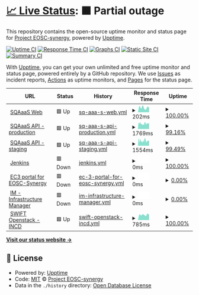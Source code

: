 # [📈 Live Status](https://status.eosc-synergy.eu): <!--live status--> **🟧 Partial outage**

This repository contains the open-source uptime monitor and status page for [Project EOSC-synergy](www.eosc-synergy.eu), powered by [Upptime](https://github.com/upptime/upptime).

[![Uptime CI](https://github.com/eosc-synergy/status/workflows/Uptime%20CI/badge.svg)](https://github.com/eosc-synergy/status/actions?query=workflow%3A%22Uptime+CI%22)
[![Response Time CI](https://github.com/eosc-synergy/status/workflows/Response%20Time%20CI/badge.svg)](https://github.com/eosc-synergy/status/actions?query=workflow%3A%22Response+Time+CI%22)
[![Graphs CI](https://github.com/eosc-synergy/status/workflows/Graphs%20CI/badge.svg)](https://github.com/eosc-synergy/status/actions?query=workflow%3A%22Graphs+CI%22)
[![Static Site CI](https://github.com/eosc-synergy/status/workflows/Static%20Site%20CI/badge.svg)](https://github.com/eosc-synergy/status/actions?query=workflow%3A%22Static+Site+CI%22)
[![Summary CI](https://github.com/eosc-synergy/status/workflows/Summary%20CI/badge.svg)](https://github.com/eosc-synergy/status/actions?query=workflow%3A%22Summary+CI%22)

With [Upptime](https://upptime.js.org), you can get your own unlimited and free uptime monitor and status page, powered entirely by a GitHub repository. We use [Issues](https://github.com/eosc-synergy/status/issues) as incident reports, [Actions](https://github.com/eosc-synergy/status/actions) as uptime monitors, and [Pages](https://status.eosc-synergy.eu) for the status page.

<!--start: status pages-->
<!-- This summary is generated by Upptime (https://github.com/upptime/upptime) -->
<!-- Do not edit this manually, your changes will be overwritten -->
<!-- prettier-ignore -->
| URL | Status | History | Response Time | Uptime |
| --- | ------ | ------- | ------------- | ------ |
| <img alt="" src="https://www.eosc-synergy.eu/wp-content/uploads/EOSC-Synergy-Logo-mini-png.png" height="13"> [SQAaaS Web](https://sqaaas.eosc-synergy.eu/) | 🟩 Up | [sq-aaa-s-web.yml](https://github.com/EOSC-synergy/status/commits/HEAD/history/sq-aaa-s-web.yml) | <details><summary><img alt="Response time graph" src="./graphs/sq-aaa-s-web/response-time-week.png" height="20"> 202ms</summary><br><a href="https://status.eosc-synergy.eu/history/sq-aaa-s-web"><img alt="Response time 240" src="https://img.shields.io/endpoint?url=https%3A%2F%2Fraw.githubusercontent.com%2FEOSC-synergy%2Fstatus%2FHEAD%2Fapi%2Fsq-aaa-s-web%2Fresponse-time.json"></a><br><a href="https://status.eosc-synergy.eu/history/sq-aaa-s-web"><img alt="24-hour response time 186" src="https://img.shields.io/endpoint?url=https%3A%2F%2Fraw.githubusercontent.com%2FEOSC-synergy%2Fstatus%2FHEAD%2Fapi%2Fsq-aaa-s-web%2Fresponse-time-day.json"></a><br><a href="https://status.eosc-synergy.eu/history/sq-aaa-s-web"><img alt="7-day response time 202" src="https://img.shields.io/endpoint?url=https%3A%2F%2Fraw.githubusercontent.com%2FEOSC-synergy%2Fstatus%2FHEAD%2Fapi%2Fsq-aaa-s-web%2Fresponse-time-week.json"></a><br><a href="https://status.eosc-synergy.eu/history/sq-aaa-s-web"><img alt="30-day response time 191" src="https://img.shields.io/endpoint?url=https%3A%2F%2Fraw.githubusercontent.com%2FEOSC-synergy%2Fstatus%2FHEAD%2Fapi%2Fsq-aaa-s-web%2Fresponse-time-month.json"></a><br><a href="https://status.eosc-synergy.eu/history/sq-aaa-s-web"><img alt="1-year response time 242" src="https://img.shields.io/endpoint?url=https%3A%2F%2Fraw.githubusercontent.com%2FEOSC-synergy%2Fstatus%2FHEAD%2Fapi%2Fsq-aaa-s-web%2Fresponse-time-year.json"></a></details> | <details><summary><a href="https://status.eosc-synergy.eu/history/sq-aaa-s-web">100.00%</a></summary><a href="https://status.eosc-synergy.eu/history/sq-aaa-s-web"><img alt="All-time uptime 99.99%" src="https://img.shields.io/endpoint?url=https%3A%2F%2Fraw.githubusercontent.com%2FEOSC-synergy%2Fstatus%2FHEAD%2Fapi%2Fsq-aaa-s-web%2Fuptime.json"></a><br><a href="https://status.eosc-synergy.eu/history/sq-aaa-s-web"><img alt="24-hour uptime 100.00%" src="https://img.shields.io/endpoint?url=https%3A%2F%2Fraw.githubusercontent.com%2FEOSC-synergy%2Fstatus%2FHEAD%2Fapi%2Fsq-aaa-s-web%2Fuptime-day.json"></a><br><a href="https://status.eosc-synergy.eu/history/sq-aaa-s-web"><img alt="7-day uptime 100.00%" src="https://img.shields.io/endpoint?url=https%3A%2F%2Fraw.githubusercontent.com%2FEOSC-synergy%2Fstatus%2FHEAD%2Fapi%2Fsq-aaa-s-web%2Fuptime-week.json"></a><br><a href="https://status.eosc-synergy.eu/history/sq-aaa-s-web"><img alt="30-day uptime 100.00%" src="https://img.shields.io/endpoint?url=https%3A%2F%2Fraw.githubusercontent.com%2FEOSC-synergy%2Fstatus%2FHEAD%2Fapi%2Fsq-aaa-s-web%2Fuptime-month.json"></a><br><a href="https://status.eosc-synergy.eu/history/sq-aaa-s-web"><img alt="1-year uptime 100.00%" src="https://img.shields.io/endpoint?url=https%3A%2F%2Fraw.githubusercontent.com%2FEOSC-synergy%2Fstatus%2FHEAD%2Fapi%2Fsq-aaa-s-web%2Fuptime-year.json"></a></details>
| <img alt="" src="https://upload.wikimedia.org/wikipedia/commons/a/ab/Swagger-logo.png" height="13"> [SQAaaS API - production](https://api.sqaaas.eosc-synergy.eu/v1/ui) | 🟩 Up | [sq-aaa-s-api-production.yml](https://github.com/EOSC-synergy/status/commits/HEAD/history/sq-aaa-s-api-production.yml) | <details><summary><img alt="Response time graph" src="./graphs/sq-aaa-s-api-production/response-time-week.png" height="20"> 1769ms</summary><br><a href="https://status.eosc-synergy.eu/history/sq-aaa-s-api-production"><img alt="Response time 2038" src="https://img.shields.io/endpoint?url=https%3A%2F%2Fraw.githubusercontent.com%2FEOSC-synergy%2Fstatus%2FHEAD%2Fapi%2Fsq-aaa-s-api-production%2Fresponse-time.json"></a><br><a href="https://status.eosc-synergy.eu/history/sq-aaa-s-api-production"><img alt="24-hour response time 1791" src="https://img.shields.io/endpoint?url=https%3A%2F%2Fraw.githubusercontent.com%2FEOSC-synergy%2Fstatus%2FHEAD%2Fapi%2Fsq-aaa-s-api-production%2Fresponse-time-day.json"></a><br><a href="https://status.eosc-synergy.eu/history/sq-aaa-s-api-production"><img alt="7-day response time 1769" src="https://img.shields.io/endpoint?url=https%3A%2F%2Fraw.githubusercontent.com%2FEOSC-synergy%2Fstatus%2FHEAD%2Fapi%2Fsq-aaa-s-api-production%2Fresponse-time-week.json"></a><br><a href="https://status.eosc-synergy.eu/history/sq-aaa-s-api-production"><img alt="30-day response time 2132" src="https://img.shields.io/endpoint?url=https%3A%2F%2Fraw.githubusercontent.com%2FEOSC-synergy%2Fstatus%2FHEAD%2Fapi%2Fsq-aaa-s-api-production%2Fresponse-time-month.json"></a><br><a href="https://status.eosc-synergy.eu/history/sq-aaa-s-api-production"><img alt="1-year response time 2048" src="https://img.shields.io/endpoint?url=https%3A%2F%2Fraw.githubusercontent.com%2FEOSC-synergy%2Fstatus%2FHEAD%2Fapi%2Fsq-aaa-s-api-production%2Fresponse-time-year.json"></a></details> | <details><summary><a href="https://status.eosc-synergy.eu/history/sq-aaa-s-api-production">99.16%</a></summary><a href="https://status.eosc-synergy.eu/history/sq-aaa-s-api-production"><img alt="All-time uptime 96.39%" src="https://img.shields.io/endpoint?url=https%3A%2F%2Fraw.githubusercontent.com%2FEOSC-synergy%2Fstatus%2FHEAD%2Fapi%2Fsq-aaa-s-api-production%2Fuptime.json"></a><br><a href="https://status.eosc-synergy.eu/history/sq-aaa-s-api-production"><img alt="24-hour uptime 98.14%" src="https://img.shields.io/endpoint?url=https%3A%2F%2Fraw.githubusercontent.com%2FEOSC-synergy%2Fstatus%2FHEAD%2Fapi%2Fsq-aaa-s-api-production%2Fuptime-day.json"></a><br><a href="https://status.eosc-synergy.eu/history/sq-aaa-s-api-production"><img alt="7-day uptime 99.16%" src="https://img.shields.io/endpoint?url=https%3A%2F%2Fraw.githubusercontent.com%2FEOSC-synergy%2Fstatus%2FHEAD%2Fapi%2Fsq-aaa-s-api-production%2Fuptime-week.json"></a><br><a href="https://status.eosc-synergy.eu/history/sq-aaa-s-api-production"><img alt="30-day uptime 99.69%" src="https://img.shields.io/endpoint?url=https%3A%2F%2Fraw.githubusercontent.com%2FEOSC-synergy%2Fstatus%2FHEAD%2Fapi%2Fsq-aaa-s-api-production%2Fuptime-month.json"></a><br><a href="https://status.eosc-synergy.eu/history/sq-aaa-s-api-production"><img alt="1-year uptime 98.73%" src="https://img.shields.io/endpoint?url=https%3A%2F%2Fraw.githubusercontent.com%2FEOSC-synergy%2Fstatus%2FHEAD%2Fapi%2Fsq-aaa-s-api-production%2Fuptime-year.json"></a></details>
| <img alt="" src="https://upload.wikimedia.org/wikipedia/commons/a/ab/Swagger-logo.png" height="13"> [SQAaaS API - staging](https://api-staging.sqaaas.eosc-synergy.eu/v1/ui) | 🟩 Up | [sq-aaa-s-api-staging.yml](https://github.com/EOSC-synergy/status/commits/HEAD/history/sq-aaa-s-api-staging.yml) | <details><summary><img alt="Response time graph" src="./graphs/sq-aaa-s-api-staging/response-time-week.png" height="20"> 1554ms</summary><br><a href="https://status.eosc-synergy.eu/history/sq-aaa-s-api-staging"><img alt="Response time 1793" src="https://img.shields.io/endpoint?url=https%3A%2F%2Fraw.githubusercontent.com%2FEOSC-synergy%2Fstatus%2FHEAD%2Fapi%2Fsq-aaa-s-api-staging%2Fresponse-time.json"></a><br><a href="https://status.eosc-synergy.eu/history/sq-aaa-s-api-staging"><img alt="24-hour response time 1460" src="https://img.shields.io/endpoint?url=https%3A%2F%2Fraw.githubusercontent.com%2FEOSC-synergy%2Fstatus%2FHEAD%2Fapi%2Fsq-aaa-s-api-staging%2Fresponse-time-day.json"></a><br><a href="https://status.eosc-synergy.eu/history/sq-aaa-s-api-staging"><img alt="7-day response time 1554" src="https://img.shields.io/endpoint?url=https%3A%2F%2Fraw.githubusercontent.com%2FEOSC-synergy%2Fstatus%2FHEAD%2Fapi%2Fsq-aaa-s-api-staging%2Fresponse-time-week.json"></a><br><a href="https://status.eosc-synergy.eu/history/sq-aaa-s-api-staging"><img alt="30-day response time 1696" src="https://img.shields.io/endpoint?url=https%3A%2F%2Fraw.githubusercontent.com%2FEOSC-synergy%2Fstatus%2FHEAD%2Fapi%2Fsq-aaa-s-api-staging%2Fresponse-time-month.json"></a><br><a href="https://status.eosc-synergy.eu/history/sq-aaa-s-api-staging"><img alt="1-year response time 1794" src="https://img.shields.io/endpoint?url=https%3A%2F%2Fraw.githubusercontent.com%2FEOSC-synergy%2Fstatus%2FHEAD%2Fapi%2Fsq-aaa-s-api-staging%2Fresponse-time-year.json"></a></details> | <details><summary><a href="https://status.eosc-synergy.eu/history/sq-aaa-s-api-staging">99.49%</a></summary><a href="https://status.eosc-synergy.eu/history/sq-aaa-s-api-staging"><img alt="All-time uptime 94.46%" src="https://img.shields.io/endpoint?url=https%3A%2F%2Fraw.githubusercontent.com%2FEOSC-synergy%2Fstatus%2FHEAD%2Fapi%2Fsq-aaa-s-api-staging%2Fuptime.json"></a><br><a href="https://status.eosc-synergy.eu/history/sq-aaa-s-api-staging"><img alt="24-hour uptime 98.14%" src="https://img.shields.io/endpoint?url=https%3A%2F%2Fraw.githubusercontent.com%2FEOSC-synergy%2Fstatus%2FHEAD%2Fapi%2Fsq-aaa-s-api-staging%2Fuptime-day.json"></a><br><a href="https://status.eosc-synergy.eu/history/sq-aaa-s-api-staging"><img alt="7-day uptime 99.49%" src="https://img.shields.io/endpoint?url=https%3A%2F%2Fraw.githubusercontent.com%2FEOSC-synergy%2Fstatus%2FHEAD%2Fapi%2Fsq-aaa-s-api-staging%2Fuptime-week.json"></a><br><a href="https://status.eosc-synergy.eu/history/sq-aaa-s-api-staging"><img alt="30-day uptime 99.88%" src="https://img.shields.io/endpoint?url=https%3A%2F%2Fraw.githubusercontent.com%2FEOSC-synergy%2Fstatus%2FHEAD%2Fapi%2Fsq-aaa-s-api-staging%2Fuptime-month.json"></a><br><a href="https://status.eosc-synergy.eu/history/sq-aaa-s-api-staging"><img alt="1-year uptime 98.86%" src="https://img.shields.io/endpoint?url=https%3A%2F%2Fraw.githubusercontent.com%2FEOSC-synergy%2Fstatus%2FHEAD%2Fapi%2Fsq-aaa-s-api-staging%2Fuptime-year.json"></a></details>
| <img alt="" src="https://encrypted-tbn0.gstatic.com/images?q=tbn:ANd9GcTvpNArYk3fL0rZo9sh2nD7P2EHj-ul01oCOA&usqp=CAU" height="13"> [Jenkins](https://jenkins.eosc-synergy.eu/) | 🟥 Down | [jenkins.yml](https://github.com/EOSC-synergy/status/commits/HEAD/history/jenkins.yml) | <details><summary><img alt="Response time graph" src="./graphs/jenkins/response-time-week.png" height="20"> 0ms</summary><br><a href="https://status.eosc-synergy.eu/history/jenkins"><img alt="Response time 1303" src="https://img.shields.io/endpoint?url=https%3A%2F%2Fraw.githubusercontent.com%2FEOSC-synergy%2Fstatus%2FHEAD%2Fapi%2Fjenkins%2Fresponse-time.json"></a><br><a href="https://status.eosc-synergy.eu/history/jenkins"><img alt="24-hour response time 0" src="https://img.shields.io/endpoint?url=https%3A%2F%2Fraw.githubusercontent.com%2FEOSC-synergy%2Fstatus%2FHEAD%2Fapi%2Fjenkins%2Fresponse-time-day.json"></a><br><a href="https://status.eosc-synergy.eu/history/jenkins"><img alt="7-day response time 0" src="https://img.shields.io/endpoint?url=https%3A%2F%2Fraw.githubusercontent.com%2FEOSC-synergy%2Fstatus%2FHEAD%2Fapi%2Fjenkins%2Fresponse-time-week.json"></a><br><a href="https://status.eosc-synergy.eu/history/jenkins"><img alt="30-day response time 0" src="https://img.shields.io/endpoint?url=https%3A%2F%2Fraw.githubusercontent.com%2FEOSC-synergy%2Fstatus%2FHEAD%2Fapi%2Fjenkins%2Fresponse-time-month.json"></a><br><a href="https://status.eosc-synergy.eu/history/jenkins"><img alt="1-year response time 1446" src="https://img.shields.io/endpoint?url=https%3A%2F%2Fraw.githubusercontent.com%2FEOSC-synergy%2Fstatus%2FHEAD%2Fapi%2Fjenkins%2Fresponse-time-year.json"></a></details> | <details><summary><a href="https://status.eosc-synergy.eu/history/jenkins">100.00%</a></summary><a href="https://status.eosc-synergy.eu/history/jenkins"><img alt="All-time uptime 94.33%" src="https://img.shields.io/endpoint?url=https%3A%2F%2Fraw.githubusercontent.com%2FEOSC-synergy%2Fstatus%2FHEAD%2Fapi%2Fjenkins%2Fuptime.json"></a><br><a href="https://status.eosc-synergy.eu/history/jenkins"><img alt="24-hour uptime 100.00%" src="https://img.shields.io/endpoint?url=https%3A%2F%2Fraw.githubusercontent.com%2FEOSC-synergy%2Fstatus%2FHEAD%2Fapi%2Fjenkins%2Fuptime-day.json"></a><br><a href="https://status.eosc-synergy.eu/history/jenkins"><img alt="7-day uptime 100.00%" src="https://img.shields.io/endpoint?url=https%3A%2F%2Fraw.githubusercontent.com%2FEOSC-synergy%2Fstatus%2FHEAD%2Fapi%2Fjenkins%2Fuptime-week.json"></a><br><a href="https://status.eosc-synergy.eu/history/jenkins"><img alt="30-day uptime 100.00%" src="https://img.shields.io/endpoint?url=https%3A%2F%2Fraw.githubusercontent.com%2FEOSC-synergy%2Fstatus%2FHEAD%2Fapi%2Fjenkins%2Fuptime-month.json"></a><br><a href="https://status.eosc-synergy.eu/history/jenkins"><img alt="1-year uptime 100.00%" src="https://img.shields.io/endpoint?url=https%3A%2F%2Fraw.githubusercontent.com%2FEOSC-synergy%2Fstatus%2FHEAD%2Fapi%2Fjenkins%2Fuptime-year.json"></a></details>
| <img alt="" src="https://servproject.i3m.upv.es/ec3/img/ec3-small.png" height="13"> [EC3 portal for EOSC-Synergy](https://servproject.i3m.upv.es/ec3-synergy/) | 🟥 Down | [ec-3-portal-for-eosc-synergy.yml](https://github.com/EOSC-synergy/status/commits/HEAD/history/ec-3-portal-for-eosc-synergy.yml) | <details><summary><img alt="Response time graph" src="./graphs/ec-3-portal-for-eosc-synergy/response-time-week.png" height="20"> 0ms</summary><br><a href="https://status.eosc-synergy.eu/history/ec-3-portal-for-eosc-synergy"><img alt="Response time 0" src="https://img.shields.io/endpoint?url=https%3A%2F%2Fraw.githubusercontent.com%2FEOSC-synergy%2Fstatus%2FHEAD%2Fapi%2Fec-3-portal-for-eosc-synergy%2Fresponse-time.json"></a><br><a href="https://status.eosc-synergy.eu/history/ec-3-portal-for-eosc-synergy"><img alt="24-hour response time 0" src="https://img.shields.io/endpoint?url=https%3A%2F%2Fraw.githubusercontent.com%2FEOSC-synergy%2Fstatus%2FHEAD%2Fapi%2Fec-3-portal-for-eosc-synergy%2Fresponse-time-day.json"></a><br><a href="https://status.eosc-synergy.eu/history/ec-3-portal-for-eosc-synergy"><img alt="7-day response time 0" src="https://img.shields.io/endpoint?url=https%3A%2F%2Fraw.githubusercontent.com%2FEOSC-synergy%2Fstatus%2FHEAD%2Fapi%2Fec-3-portal-for-eosc-synergy%2Fresponse-time-week.json"></a><br><a href="https://status.eosc-synergy.eu/history/ec-3-portal-for-eosc-synergy"><img alt="30-day response time 0" src="https://img.shields.io/endpoint?url=https%3A%2F%2Fraw.githubusercontent.com%2FEOSC-synergy%2Fstatus%2FHEAD%2Fapi%2Fec-3-portal-for-eosc-synergy%2Fresponse-time-month.json"></a><br><a href="https://status.eosc-synergy.eu/history/ec-3-portal-for-eosc-synergy"><img alt="1-year response time 0" src="https://img.shields.io/endpoint?url=https%3A%2F%2Fraw.githubusercontent.com%2FEOSC-synergy%2Fstatus%2FHEAD%2Fapi%2Fec-3-portal-for-eosc-synergy%2Fresponse-time-year.json"></a></details> | <details><summary><a href="https://status.eosc-synergy.eu/history/ec-3-portal-for-eosc-synergy">0.00%</a></summary><a href="https://status.eosc-synergy.eu/history/ec-3-portal-for-eosc-synergy"><img alt="All-time uptime 35.97%" src="https://img.shields.io/endpoint?url=https%3A%2F%2Fraw.githubusercontent.com%2FEOSC-synergy%2Fstatus%2FHEAD%2Fapi%2Fec-3-portal-for-eosc-synergy%2Fuptime.json"></a><br><a href="https://status.eosc-synergy.eu/history/ec-3-portal-for-eosc-synergy"><img alt="24-hour uptime 0.00%" src="https://img.shields.io/endpoint?url=https%3A%2F%2Fraw.githubusercontent.com%2FEOSC-synergy%2Fstatus%2FHEAD%2Fapi%2Fec-3-portal-for-eosc-synergy%2Fuptime-day.json"></a><br><a href="https://status.eosc-synergy.eu/history/ec-3-portal-for-eosc-synergy"><img alt="7-day uptime 0.00%" src="https://img.shields.io/endpoint?url=https%3A%2F%2Fraw.githubusercontent.com%2FEOSC-synergy%2Fstatus%2FHEAD%2Fapi%2Fec-3-portal-for-eosc-synergy%2Fuptime-week.json"></a><br><a href="https://status.eosc-synergy.eu/history/ec-3-portal-for-eosc-synergy"><img alt="30-day uptime 0.00%" src="https://img.shields.io/endpoint?url=https%3A%2F%2Fraw.githubusercontent.com%2FEOSC-synergy%2Fstatus%2FHEAD%2Fapi%2Fec-3-portal-for-eosc-synergy%2Fuptime-month.json"></a><br><a href="https://status.eosc-synergy.eu/history/ec-3-portal-for-eosc-synergy"><img alt="1-year uptime 0.00%" src="https://img.shields.io/endpoint?url=https%3A%2F%2Fraw.githubusercontent.com%2FEOSC-synergy%2Fstatus%2FHEAD%2Fapi%2Fec-3-portal-for-eosc-synergy%2Fuptime-year.json"></a></details>
| <img alt="" src="https://appsgrycap.i3m.upv.es:31443/im-dashboard/static/images/favicon_io/favicon-32x32.png" height="13"> [IM - Infrastructure Manager](https://appsgrycap.i3m.upv.es:31443/im-dashboard/login) | 🟥 Down | [im-infrastructure-manager.yml](https://github.com/EOSC-synergy/status/commits/HEAD/history/im-infrastructure-manager.yml) | <details><summary><img alt="Response time graph" src="./graphs/im-infrastructure-manager/response-time-week.png" height="20"> 0ms</summary><br><a href="https://status.eosc-synergy.eu/history/im-infrastructure-manager"><img alt="Response time 674" src="https://img.shields.io/endpoint?url=https%3A%2F%2Fraw.githubusercontent.com%2FEOSC-synergy%2Fstatus%2FHEAD%2Fapi%2Fim-infrastructure-manager%2Fresponse-time.json"></a><br><a href="https://status.eosc-synergy.eu/history/im-infrastructure-manager"><img alt="24-hour response time 0" src="https://img.shields.io/endpoint?url=https%3A%2F%2Fraw.githubusercontent.com%2FEOSC-synergy%2Fstatus%2FHEAD%2Fapi%2Fim-infrastructure-manager%2Fresponse-time-day.json"></a><br><a href="https://status.eosc-synergy.eu/history/im-infrastructure-manager"><img alt="7-day response time 0" src="https://img.shields.io/endpoint?url=https%3A%2F%2Fraw.githubusercontent.com%2FEOSC-synergy%2Fstatus%2FHEAD%2Fapi%2Fim-infrastructure-manager%2Fresponse-time-week.json"></a><br><a href="https://status.eosc-synergy.eu/history/im-infrastructure-manager"><img alt="30-day response time 0" src="https://img.shields.io/endpoint?url=https%3A%2F%2Fraw.githubusercontent.com%2FEOSC-synergy%2Fstatus%2FHEAD%2Fapi%2Fim-infrastructure-manager%2Fresponse-time-month.json"></a><br><a href="https://status.eosc-synergy.eu/history/im-infrastructure-manager"><img alt="1-year response time 689" src="https://img.shields.io/endpoint?url=https%3A%2F%2Fraw.githubusercontent.com%2FEOSC-synergy%2Fstatus%2FHEAD%2Fapi%2Fim-infrastructure-manager%2Fresponse-time-year.json"></a></details> | <details><summary><a href="https://status.eosc-synergy.eu/history/im-infrastructure-manager">0.00%</a></summary><a href="https://status.eosc-synergy.eu/history/im-infrastructure-manager"><img alt="All-time uptime 75.08%" src="https://img.shields.io/endpoint?url=https%3A%2F%2Fraw.githubusercontent.com%2FEOSC-synergy%2Fstatus%2FHEAD%2Fapi%2Fim-infrastructure-manager%2Fuptime.json"></a><br><a href="https://status.eosc-synergy.eu/history/im-infrastructure-manager"><img alt="24-hour uptime 0.00%" src="https://img.shields.io/endpoint?url=https%3A%2F%2Fraw.githubusercontent.com%2FEOSC-synergy%2Fstatus%2FHEAD%2Fapi%2Fim-infrastructure-manager%2Fuptime-day.json"></a><br><a href="https://status.eosc-synergy.eu/history/im-infrastructure-manager"><img alt="7-day uptime 0.00%" src="https://img.shields.io/endpoint?url=https%3A%2F%2Fraw.githubusercontent.com%2FEOSC-synergy%2Fstatus%2FHEAD%2Fapi%2Fim-infrastructure-manager%2Fuptime-week.json"></a><br><a href="https://status.eosc-synergy.eu/history/im-infrastructure-manager"><img alt="30-day uptime 0.00%" src="https://img.shields.io/endpoint?url=https%3A%2F%2Fraw.githubusercontent.com%2FEOSC-synergy%2Fstatus%2FHEAD%2Fapi%2Fim-infrastructure-manager%2Fuptime-month.json"></a><br><a href="https://status.eosc-synergy.eu/history/im-infrastructure-manager"><img alt="1-year uptime 0.02%" src="https://img.shields.io/endpoint?url=https%3A%2F%2Fraw.githubusercontent.com%2FEOSC-synergy%2Fstatus%2FHEAD%2Fapi%2Fim-infrastructure-manager%2Fuptime-year.json"></a></details>
| <img alt="" src="https://www.openstack.org/themes/openstack/images/project-mascots/Swift/OpenStack_Project_Swift_vertical.jpg" height="13"> [SWIFT Openstack - INCD](https://stratus-stor.ncg.ingrid.pt:8080/) | 🟩 Up | [swift-openstack-incd.yml](https://github.com/EOSC-synergy/status/commits/HEAD/history/swift-openstack-incd.yml) | <details><summary><img alt="Response time graph" src="./graphs/swift-openstack-incd/response-time-week.png" height="20"> 785ms</summary><br><a href="https://status.eosc-synergy.eu/history/swift-openstack-incd"><img alt="Response time 808" src="https://img.shields.io/endpoint?url=https%3A%2F%2Fraw.githubusercontent.com%2FEOSC-synergy%2Fstatus%2FHEAD%2Fapi%2Fswift-openstack-incd%2Fresponse-time.json"></a><br><a href="https://status.eosc-synergy.eu/history/swift-openstack-incd"><img alt="24-hour response time 576" src="https://img.shields.io/endpoint?url=https%3A%2F%2Fraw.githubusercontent.com%2FEOSC-synergy%2Fstatus%2FHEAD%2Fapi%2Fswift-openstack-incd%2Fresponse-time-day.json"></a><br><a href="https://status.eosc-synergy.eu/history/swift-openstack-incd"><img alt="7-day response time 785" src="https://img.shields.io/endpoint?url=https%3A%2F%2Fraw.githubusercontent.com%2FEOSC-synergy%2Fstatus%2FHEAD%2Fapi%2Fswift-openstack-incd%2Fresponse-time-week.json"></a><br><a href="https://status.eosc-synergy.eu/history/swift-openstack-incd"><img alt="30-day response time 811" src="https://img.shields.io/endpoint?url=https%3A%2F%2Fraw.githubusercontent.com%2FEOSC-synergy%2Fstatus%2FHEAD%2Fapi%2Fswift-openstack-incd%2Fresponse-time-month.json"></a><br><a href="https://status.eosc-synergy.eu/history/swift-openstack-incd"><img alt="1-year response time 815" src="https://img.shields.io/endpoint?url=https%3A%2F%2Fraw.githubusercontent.com%2FEOSC-synergy%2Fstatus%2FHEAD%2Fapi%2Fswift-openstack-incd%2Fresponse-time-year.json"></a></details> | <details><summary><a href="https://status.eosc-synergy.eu/history/swift-openstack-incd">100.00%</a></summary><a href="https://status.eosc-synergy.eu/history/swift-openstack-incd"><img alt="All-time uptime 99.72%" src="https://img.shields.io/endpoint?url=https%3A%2F%2Fraw.githubusercontent.com%2FEOSC-synergy%2Fstatus%2FHEAD%2Fapi%2Fswift-openstack-incd%2Fuptime.json"></a><br><a href="https://status.eosc-synergy.eu/history/swift-openstack-incd"><img alt="24-hour uptime 100.00%" src="https://img.shields.io/endpoint?url=https%3A%2F%2Fraw.githubusercontent.com%2FEOSC-synergy%2Fstatus%2FHEAD%2Fapi%2Fswift-openstack-incd%2Fuptime-day.json"></a><br><a href="https://status.eosc-synergy.eu/history/swift-openstack-incd"><img alt="7-day uptime 100.00%" src="https://img.shields.io/endpoint?url=https%3A%2F%2Fraw.githubusercontent.com%2FEOSC-synergy%2Fstatus%2FHEAD%2Fapi%2Fswift-openstack-incd%2Fuptime-week.json"></a><br><a href="https://status.eosc-synergy.eu/history/swift-openstack-incd"><img alt="30-day uptime 100.00%" src="https://img.shields.io/endpoint?url=https%3A%2F%2Fraw.githubusercontent.com%2FEOSC-synergy%2Fstatus%2FHEAD%2Fapi%2Fswift-openstack-incd%2Fuptime-month.json"></a><br><a href="https://status.eosc-synergy.eu/history/swift-openstack-incd"><img alt="1-year uptime 98.97%" src="https://img.shields.io/endpoint?url=https%3A%2F%2Fraw.githubusercontent.com%2FEOSC-synergy%2Fstatus%2FHEAD%2Fapi%2Fswift-openstack-incd%2Fuptime-year.json"></a></details>

<!--end: status pages-->

[**Visit our status website →**](https://status.eosc-synergy.eu)

## 📄 License

- Powered by: [Upptime](https://github.com/upptime/upptime)
- Code: [MIT](./LICENSE) © [Project EOSC-synergy](www.eosc-synergy.eu)
- Data in the `./history` directory: [Open Database License](https://opendatacommons.org/licenses/odbl/1-0/)
